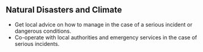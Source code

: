 ## Natural Disasters and Climate

* Get local advice on how to manage in the case of a serious incident or dangerous conditions.
* Co-operate with local authorities and emergency services in the case of serious incidents.